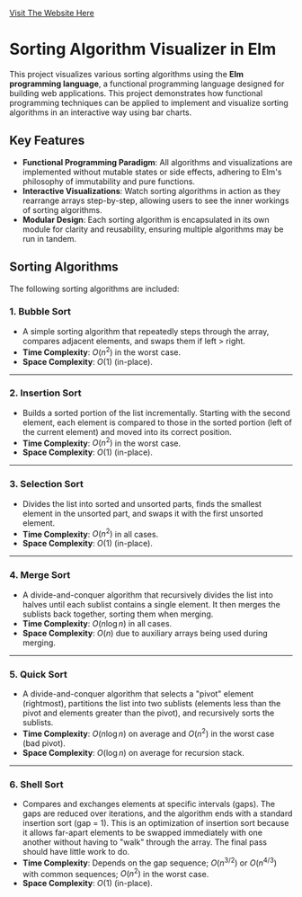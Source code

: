 [Visit The Website Here](https://dinosaur-oatmeal.github.io/Sorting-Algorithm-Visualizer/)

# Sorting Algorithm Visualizer in Elm

This project visualizes various sorting algorithms using the **Elm programming language**, a functional programming language designed for building web applications. This project demonstrates how functional programming techniques can be applied to implement and visualize sorting algorithms in an interactive way using bar charts.

## Key Features

- **Functional Programming Paradigm**: All algorithms and visualizations are implemented without mutable states or side effects, adhering to Elm's philosophy of immutability and pure functions.
- **Interactive Visualizations**: Watch sorting algorithms in action as they rearrange arrays step-by-step, allowing users to see the inner workings of sorting algorithms.
- **Modular Design**: Each sorting algorithm is encapsulated in its own module for clarity and reusability, ensuring multiple algorithms may be run in tandem.

## Sorting Algorithms

The following sorting algorithms are included:

### **1. Bubble Sort**  
- A simple sorting algorithm that repeatedly steps through the array, compares adjacent elements, and swaps them if left > right.  
- **Time Complexity**: $O(n^2)$ in the worst case.  
- **Space Complexity**: $O(1)$ (in-place).  

---

### **2. Insertion Sort**  
- Builds a sorted portion of the list incrementally. Starting with the second element, each element is compared to those in the sorted portion (left of the current element) and moved into its correct position.  
- **Time Complexity**: $O(n^2)$ in the worst case.  
- **Space Complexity**: $O(1)$ (in-place).  

---

### **3. Selection Sort**  
- Divides the list into sorted and unsorted parts, finds the smallest element in the unsorted part, and swaps it with the first unsorted element.  
- **Time Complexity**: $O(n^2)$ in all cases.  
- **Space Complexity**: $O(1)$ (in-place).  

---

### **4. Merge Sort**  
- A divide-and-conquer algorithm that recursively divides the list into halves until each sublist contains a single element. It then merges the sublists back together, sorting them when merging.  
- **Time Complexity**: $O(n \log n)$ in all cases.  
- **Space Complexity**: $O(n)$ due to auxiliary arrays being used during merging.  

---

### **5. Quick Sort**  
- A divide-and-conquer algorithm that selects a "pivot" element (rightmost), partitions the list into two sublists (elements less than the pivot and elements greater than the pivot), and recursively sorts the sublists.  
- **Time Complexity**: $O(n \log n)$ on average and $O(n^2)$ in the worst case (bad pivot).  
- **Space Complexity**: $O(\log n)$ on average for recursion stack.  

---

### **6. Shell Sort**  
- Compares and exchanges elements at specific intervals (gaps). The gaps are reduced over iterations, and the algorithm ends with a standard insertion sort (gap = 1). This is an optimization of insertion sort because it allows far-apart elements to be swapped immediately with one another without having to "walk" through the array. The final pass should have little work to do.
- **Time Complexity**: Depends on the gap sequence; $O(n^{3/2})$ or $O(n^{4/3})$ with common sequences; $O(n^2)$ in the worst case.  
- **Space Complexity**: $O(1)$ (in-place).  

